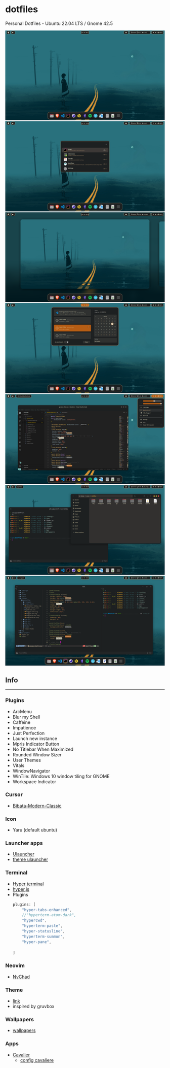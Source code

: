 # dotfiles

Personal Dotfiles - Ubuntu 22.04 LTS / Gnome 42.5

![home](./img/home.png)
![ulauncher](./img/ulauncher.png)
![home2](./img/home2.png)
![calendar](./img/calendar.png)
![painel-bar](./img/painel-bar.png)
![windows](./img/windows.png)
![hyper](./img/hyper-term.png)

## Info
---

### Plugins
- ArcMenu
- Blur my Shell
- Caffeine
- Impatience
- Just Perfection
- Launch new instance
- Mpris Indicator Button
- No Titlebar When Maximized
- Rounded Window Sizer
- User Themes
- Vitals
- WindowNavigator  
- WinTile: Windows 10 window tiling for GNOME
- Workspace Indicator

### Cursor
- [Bibata-Modern-Classic](https://github.com/ful1e5/Bibata_Cursor)

### Icon
- Yaru (default ubuntu)

### Launcher apps
- [Ulauncher](https://ulauncher.io/)
- [theme ulauncher](https://github.com/Alencar26/dotfiles/tree/main/.local/share/ulauncher)

### Terminal
- [Hyper terminal](https://hyper.is/)
- [hyper.js](https://github.com/Alencar26/dotfiles/blob/main/.hyper.js)
- Plugins
    ```javascript
    plugins: [
        "hyper-tabs-enhanced",
        //"hyperterm-atom-dark",
        "hypercwd",
        "hyperterm-paste",
        "hyper-statusline",
        "hyperterm-summon",
        "hyper-pane",

    ]
    ```

### Neovim
- [NvChad](https://github.com/NvChad/NvChad)

### Theme
 - [link](https://github.com/Alencar26/dotfiles/tree/main/.themes)
 - inspired by gruvbox

 ### Wallpapers
  - [wallpapers](https://github.com/Alencar26/dotfiles/tree/main/wallpapers)

### Apps
- [Cavalier](https://github.com/fsobolev/cavalier)
    - [config cavaliere](https://github.com/Alencar26/dotfiles/tree/main/.configs/cavalier)
